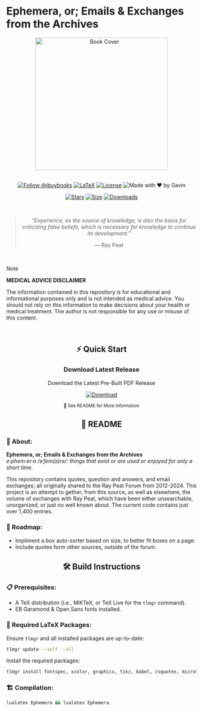 # Ephemera, or; Emails & Exchanges from the Archives

<div align="center">
  <img src="" width="350" alt="Book Cover">
  
  <br>
  <br>

  [![Follow @ibuybooks](https://img.shields.io/badge/Follow%20%40ibuybooks-000000?logo=X&logoColor=white&style=for-the-badge)](https://x.com/ibuybooks)
  [![LaTeX](https://img.shields.io/badge/LaTeX-008080?style=for-the-badge&logo=latex&logoColor=white)](#)
  [![License](https://img.shields.io/badge/Free%20for%20Non--Commercial%20Use-007bff?style=for-the-badge&logo=github&logoColor=white&labelColor=282828&color=007bff)](#)
  ![Made with ❤️ by Gavin](https://img.shields.io/badge/Made_with_❤️_by-Gavin-red?style=for-the-badge)
      
  [![Stars](https://img.shields.io/github/stars/ibuybooks/ephemera?style=for-the-badge&color=2F323A)](https://github.com/ibuybooks/ephemera/stargazers)
  [![Size](https://img.shields.io/github/repo-size/ibuybooks/ephemera?style=for-the-badge&color=2F323A)](https://github.com/ibuybooks/ephemera)
  [![Downloads](https://img.shields.io/github/downloads/ibuybooks/ephemera/total?style=for-the-badge&color=2F323A)](https://github.com/ibuybooks/ephemera/releases)

  <br>

  >*"Experience, as the source of knowledge, is also the basis for criticizing false beliefs, which is necessary for knowledge to continue its development."*
  >
  > — Ray Peat
</div>

<br>

>[!NOTE]
> **MEDICAL ADVICE DISCLAIMER**
> 
> The information contained in this repository is for educational and informational purposes only and is not intended as medical advice. You should not rely on this information to make decisions about your health or medical treatment. The author is not responsible for any use or misuse of this content.

<br>

<div align="center">
  <h2>⚡ Quick Start</h2>
  <h3>Download Latest Release</h3>
  <p>Download the Latest Pre-Built PDF Release</p>
  
  [![Download][Download-Badge]][Download-Link]

  [Download-Badge]: https://img.shields.io/badge/Download_Latest_Release-2563eb?style=for-the-badge&logo=github&logoColor=white&labelColor=1e40af
  [Download-Link]: #
  
  <sup>📖 See README for More Information</sup>
</div>

<div align="center">
  <h2>📌 README</h2>
</div>

<h3>📎 About:</h3>

**Ephemera, or; Emails & Exchanges from the Archives**  
*e·phem·er·a /əˈfem(ə)rə/: things that exist or are used or enjoyed for only a short time.*

This repository contains quotes, question and answers, and email exchanges; all originally shared to the Ray Peat Forum from 2012-2024. This project is an attempt to gether, from this source, as well as elsewhere, the volume of exchanges with Ray Peat, which have been either unsearchable, unorganized, or just no well known about. The current code contains just over 1,400 entries.

<h3>🚧 Roadmap:</h3>

- Impliment a box auto-sorter based on size, to better fit boxes on a page.
- Include quotes form other sources, outside of the forum.

<div align="center">
  <h2>🛠️ Build Instructions</h2>
</div>

<h3>📋 Prerequisites:</h3>

- A TeX distribution (i.e., MiKTeX, or TeX Live for the `tlmgr` command).
- EB Garamond & Open Sans fonts installed.

<h3>🔧 Required LaTeX Packages:</h3>

Ensure `tlmgr` and all installed packages are up-to-date:

```bash
tlmgr update --self --all
```

Install the required packages:

```bash
tlmgr install fontspec, xcolor, graphicx, tikz, babel, csquotes, microtype, selnolig, fontawesome5, mhchem, siunitx, tcolorbox, enumitem, imakeidx, totcount, hyperref, cleveref
```

<h3>🏗️ Compilation:</h3>

```bash
lualatex Ephemera && lualatex Ephemera
```




